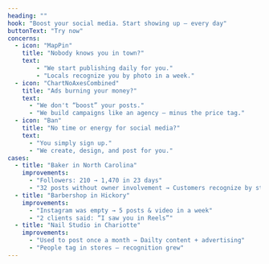 ```yaml
---
heading: ""
hook: "Boost your social media. Start showing up — every day"
buttonText: "Try now"
concerns:
  - icon: "MapPin"
    title: "Nobody knows you in town?"
    text:
        - "We start publishing daily for you."
        - "Locals recognize you by photo in a week."
  - icon: "ChartNoAxesCombined"
    title: "Ads burning your money?"
    text:
      - "We don't “boost” your posts."
      - "We build campaigns like an agency — minus the price tag."
  - icon: "Ban"
    title: "No time or energy for social media?"
    text:
      - "You simply sign up."
      - "We create, design, and post for you."
cases:
  - title: "Baker in North Carolina"
    improvements:
      - "Followers: 210 → 1,470 in 23 days"
      - "32 posts without owner involvement → Customers recognize by sts"
  - title: "Barbershop in Hickory"
    improvements:
      - "Instagram was empty → 5 posts & video in a week"
      - "2 clients said: “I saw you in Reels”"
  - title: "Nail Studio in Chariotte"
    improvements:
      - "Used to post once a month → Dailty content + advertising"
      - "People tag in stores — recognition grew"
---
```

